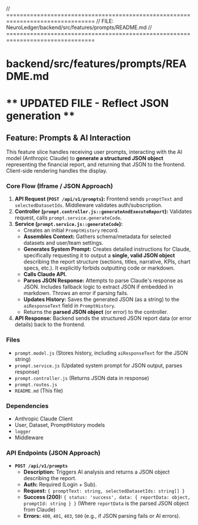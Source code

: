 // ================================================================================
// FILE: NeuroLedger/backend/src/features/prompts/README.md
// ================================================================================
# backend/src/features/prompts/README.md
# ** UPDATED FILE - Reflect JSON generation **

## Feature: Prompts & AI Interaction

This feature slice handles receiving user prompts, interacting with the AI model (Anthropic Claude) to **generate a structured JSON object** representing the financial report, and returning that JSON to the frontend. Client-side rendering handles the display.

### Core Flow (Iframe / JSON Approach)

1.  **API Request (`POST /api/v1/prompts`):** Frontend sends `promptText` and `selectedDatasetIds`. Middleware validates auth/subscription.
2.  **Controller (`prompt.controller.js::generateAndExecuteReport`):** Validates request, calls `prompt.service.generateCode`.
3.  **Service (`prompt.service.js::generateCode`):**
    *   Creates an initial `PromptHistory` record.
    *   **Assembles Context:** Gathers schema/metadata for selected datasets and user/team settings.
    *   **Generates System Prompt:** Creates detailed instructions for Claude, specifically requesting it to output a **single, valid JSON object** describing the report structure (sections, titles, narrative, KPIs, chart specs, etc.). It explicitly forbids outputting code or markdown.
    *   **Calls Claude API.**
    *   **Parses JSON Response:** Attempts to parse Claude's response as JSON. Includes fallback logic to extract JSON if embedded in markdown. Throws an error if parsing fails.
    *   **Updates History:** Saves the generated JSON (as a string) to the `aiResponseText` field in `PromptHistory`.
    *   Returns the **parsed JSON object** (or error) to the controller.
4.  **API Response:** Backend sends the structured JSON report data (or error details) back to the frontend.

### Files

*   `prompt.model.js` (Stores history, including `aiResponseText` for the JSON string)
*   `prompt.service.js` (Updated system prompt for JSON output, parses response)
*   `prompt.controller.js` (Returns JSON data in response)
*   `prompt.routes.js`
*   `README.md` (This file)

### Dependencies

*   Anthropic Claude Client
*   User, Dataset, PromptHistory models
*   `logger`
*   Middleware

### API Endpoints (JSON Approach)

*   **`POST /api/v1/prompts`**
    *   **Description:** Triggers AI analysis and returns a JSON object describing the report.
    *   **Auth:** Required (Login + Sub).
    *   **Request:** `{ promptText: string, selectedDatasetIds: string[] }`
    *   **Success (200):** `{ status: 'success', data: { reportData: object, promptId: string } }` (Where `reportData` is the parsed JSON object from Claude)
    *   **Errors:** `400`, `401`, `403`, `500` (e.g., if JSON parsing fails or AI errors).